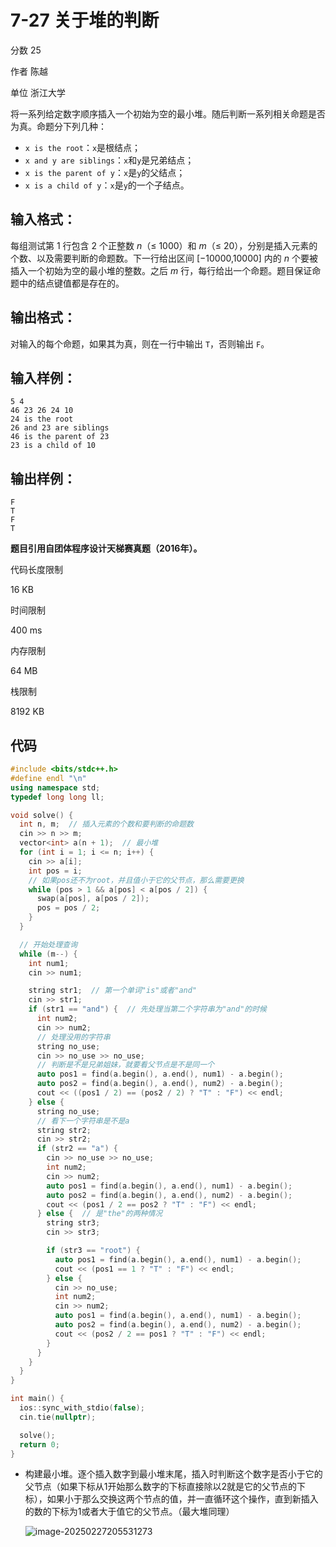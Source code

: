 # **7-27 关于堆的判断**

分数 25

作者 陈越

单位 浙江大学

将一系列给定数字顺序插入一个初始为空的最小堆。随后判断一系列相关命题是否为真。命题分下列几种：

- `x is the root`：`x`是根结点；
- `x and y are siblings`：`x`和`y`是兄弟结点；
- `x is the parent of y`：`x`是`y`的父结点；
- `x is a child of y`：`x`是`y`的一个子结点。

## 输入格式：

每组测试第 1 行包含 2 个正整数 *n*（≤ 1000）和 *m*（≤ 20），分别是插入元素的个数、以及需要判断的命题数。下一行给出区间 [−10000,10000] 内的 *n* 个要被插入一个初始为空的最小堆的整数。之后 *m* 行，每行给出一个命题。题目保证命题中的结点键值都是存在的。

## 输出格式：

对输入的每个命题，如果其为真，则在一行中输出 `T`，否则输出 `F`。

## 输入样例：

```in
5 4
46 23 26 24 10
24 is the root
26 and 23 are siblings
46 is the parent of 23
23 is a child of 10
```

## 输出样例：

```out
F
T
F
T
```

**题目引用自团体程序设计天梯赛真题（2016年）。**

代码长度限制

16 KB

时间限制

400 ms

内存限制

64 MB

栈限制

8192 KB

## 代码

```cpp
#include <bits/stdc++.h>
#define endl "\n"
using namespace std;
typedef long long ll;

void solve() {
  int n, m;  // 插入元素的个数和要判断的命题数
  cin >> n >> m;
  vector<int> a(n + 1);  // 最小堆
  for (int i = 1; i <= n; i++) {
    cin >> a[i];
    int pos = i;
    // 如果pos还不为root，并且值小于它的父节点，那么需要更换
    while (pos > 1 && a[pos] < a[pos / 2]) {
      swap(a[pos], a[pos / 2]);
      pos = pos / 2;
    }
  }

  // 开始处理查询
  while (m--) {
    int num1;
    cin >> num1;

    string str1;  // 第一个单词"is"或者"and"
    cin >> str1;
    if (str1 == "and") {  // 先处理当第二个字符串为"and"的时候
      int num2;
      cin >> num2;
      // 处理没用的字符串
      string no_use;
      cin >> no_use >> no_use;
      // 判断是不是兄弟姐妹，就要看父节点是不是同一个
      auto pos1 = find(a.begin(), a.end(), num1) - a.begin();
      auto pos2 = find(a.begin(), a.end(), num2) - a.begin();
      cout << ((pos1 / 2) == (pos2 / 2) ? "T" : "F") << endl;
    } else {
      string no_use;
      // 看下一个字符串是不是a
      string str2;
      cin >> str2;
      if (str2 == "a") {
        cin >> no_use >> no_use;
        int num2;
        cin >> num2;
        auto pos1 = find(a.begin(), a.end(), num1) - a.begin();
        auto pos2 = find(a.begin(), a.end(), num2) - a.begin();
        cout << (pos1 / 2 == pos2 ? "T" : "F") << endl;
      } else {  // 是"the"的两种情况
        string str3;
        cin >> str3;

        if (str3 == "root") {
          auto pos1 = find(a.begin(), a.end(), num1) - a.begin();
          cout << (pos1 == 1 ? "T" : "F") << endl;
        } else {
          cin >> no_use;
          int num2;
          cin >> num2;
          auto pos1 = find(a.begin(), a.end(), num1) - a.begin();
          auto pos2 = find(a.begin(), a.end(), num2) - a.begin();
          cout << (pos2 / 2 == pos1 ? "T" : "F") << endl;
        }
      }
    }
  }
}

int main() {
  ios::sync_with_stdio(false);
  cin.tie(nullptr);

  solve();
  return 0;
}
```

- 构建最小堆。逐个插入数字到最小堆末尾，插入时判断这个数字是否小于它的父节点（如果下标从1开始那么数字的下标直接除以2就是它的父节点的下标），如果小于那么交换这两个节点的值，并一直循环这个操作，直到新插入的数的下标为1或者大于值它的父节点。（最大堆同理）

  ![image-20250227205531273](https://gitee.com/chen-houchao/images/raw/master/img/20250227205531356.png)